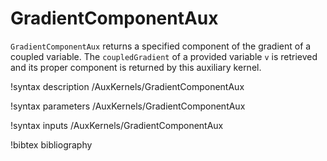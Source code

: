 # GradientComponentAux

`GradientComponentAux` returns a specified component of the gradient of a coupled variable. The `coupledGradient` of a provided variable `v` is retrieved and its proper component is returned by this auxiliary kernel.

!syntax description /AuxKernels/GradientComponentAux

!syntax parameters /AuxKernels/GradientComponentAux

!syntax inputs /AuxKernels/GradientComponentAux

!bibtex bibliography
